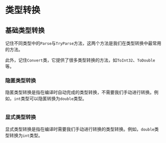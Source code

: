 # 类型转换

## 基础类型转换

记住不同类型中的`Parse`与`TryParse`方法，这两个方法是我们在类型转换中最常用的方法。

此外，记住`Convert`类，它提供了很多类型转换的方法，如`ToInt32`、`ToDouble`等。

### 隐匿类型转换

隐匿类型转换是指在编译时自动完成的类型转换，不需要我们手动进行转换。例如，`int`类型可以隐匿转换为`double`类型。

```csharp

```

### 显式类型转换

显式类型转换是指在编译时需要我们手动进行转换的类型转换。例如，`double`类型转换为`int`类型。

```csharp
```
